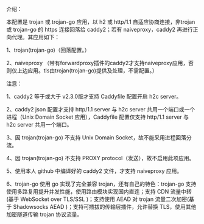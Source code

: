 介绍：

本配置是 trojan 或 trojan-go 应用，以 h2 或 http/1.1 自适应协商连接，非trojan 或 trojan-go 的 https 连接回落给 caddy2；若有 naiveproxy，caddy2 再进行正向代理。其应用如下：

1、trojan(trojan-go)（回落配置。）

2、naiveproxy （带有forwardproxy插件的caddy2才支持naiveproxy应用，否则仅上边应用。tls由trojan(trojan-go)提供及处理，不需配置。）

注意：

1、caddy2 等于或大于 v2.3.0版才支持 Caddyfile 配置开启 h2c server。

2、caddy2 json 配置才支持 http/1.1 server 与 h2c server 共用一个端口或一个进程（Unix Domain Socket 应用），Caddyfile 配置仅支持 http/1.1 server 与 h2c server 共用一个端口。

3、因 trojan(trojan-go) 不支持 Unix Domain Socket，故不能采用进程回落分流。

4、因 trojan(trojan-go) 不支持 PROXY protocol（发送），故不启用此项应用。

5、使用本人 github 中编译好的 caddy2 文件，才支持 naiveproxy 应用。

6、trojan-go 使用 go 实现了完全兼容 trojan，还有自己的特色：trojan-go 支持使用多路复用提升并发性能，使用路由模块实现国内直连；支持 CDN 流量中转(基于 WebSocket over TLS/SSL )；支持使用 AEAD 对 trojan 流量二次加密(基于 Shadowsocks AEAD )；支持可插拔的传输层插件，允许替换 TLS，使用其他加密隧道传输 trojan 协议流量。
